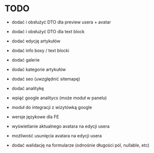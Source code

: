 # TODO

- dodać i obsłużyć DTO dla preview usera + avatar
- dodać i obsłużyć DTO dla text block
- dodać edycję artykułów
- dodać info boxy / text blocki
- dodać galerie
- dodać kategorie artykułów
- dodać seo (uwzględnić sitemapę)
- dodać analitykę
- wpiąć google analitycs (może moduł w panelu)
- moduł do integracji z wizytówką google
- wersje językowe dla FE

- wyświetlanie aktualnego avatara na edycji usera
- możliwość usunięcia avatara na edycji usera
- dodać walidację na formularze (odnośnie długości pól, nullable, etc)
